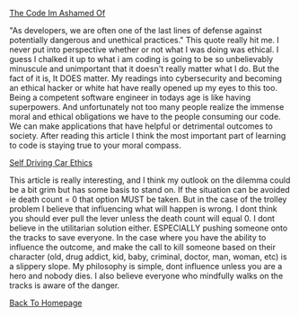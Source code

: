 [The Code Im Ashamed Of](https://www.freecodecamp.org/news/the-code-im-still-ashamed-of-e4c021dff55e/)

"As developers, we are often one of the last lines of defense against potentially dangerous and unethical practices." This quote really hit me. I never put into perspective whether or not what I was doing was ethical. I guess I chalked it up to what i am coding is going to be so unbelievably minuscule and unimportant that it doesn't really matter what I do. But the fact of it is, It DOES matter. My readings into cybersecurity and becoming an ethical hacker or white hat have really opened up my eyes to this too. Being a competent software engineer in todays age is like having superpowers. And unfortunately not too many people realize the immense moral and ethical obligations we have to the people consuming our code. We can make applications that have helpful or detrimental outcomes to society. After reading this article I think the most important part of learning to code is staying true to your moral compass.

[Self Driving Car Ethics](https://www.freep.com/story/money/cars/2017/11/21/self-driving-cars-ethics/804805001/)

This article is really interesting, and I think my outlook on the dilemma could be a bit grim but has some basis to stand on. If the situation can be avoided ie death count = 0 that option MUST be taken. But in the case of the trolley problem I believe that influencing what will happen is wrong. I dont think you should ever pull the lever unless the death count will equal 0. I dont believe in the utilitarian solution either. ESPECIALLY pushing someone onto the tracks to save everyone. In the case where you have the ability to influence the outcome, and make the call to kill someone based on their character (old, drug addict, kid, baby, criminal, doctor, man, woman, etc) is a slippery slope. My philosophy is simple, dont influence unless you are a hero and nobody dies. I also believe everyone who mindfully walks on the tracks is aware of the danger.

[Back To Homepage](https://leethomas13.github.io/201-reading-notes/)